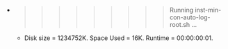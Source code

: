 * >>>>>>>>> Running inst-min-con-auto-log-root.sh ...
  * Disk size = 1234752K. Space Used = 16K. Runtime = 00:00:00:01.
